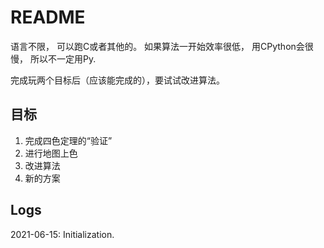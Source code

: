 # README


语言不限，
可以跑C或者其他的。
如果算法一开始效率很低， 用CPython会很慢， 所以不一定用Py.

完成玩两个目标后（应该能完成的），要试试改进算法。
## 目标
1. 完成四色定理的“验证”
2. 进行地图上色
3. 改进算法
4. 新的方案

## Logs

2021-06-15:
Initialization.
